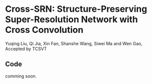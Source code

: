 # Cross-SRN: Structure-Preserving Super-Resolution Network with Cross Convolution
Yuqing Liu, Qi Jia, Xin Fan, Shanshe Wang, Siwei Ma and Wen Gao, Accepted by TCSVT
## Code
comming soon.

